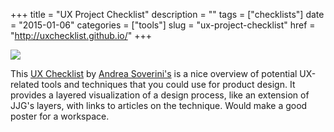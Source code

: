 +++
title = "UX Project Checklist"
description = ""
tags = ["checklists"]
date = "2015-01-06"
categories = ["tools"]
slug = "ux-project-checklist"
href = "http://uxchecklist.github.io/"
+++


<p><div class="tool-screenshot mb1"><img src="//media.konigi.com/tools/external/ux-project-checklist.png" class="bluga-thumbnail custom"></div></p>

<p>This <a href="http://uxchecklist.github.io/">UX Checklist</a> by <a href="https://twitter.com/sovesove">Andrea Soverini's</a> is a nice overview of potential UX-related tools and techniques that you could use for product design. It provides a layered visualization of a design process, like an extension of JJG's layers, with links to articles on the technique. Would make a good poster for a workspace.</p>
